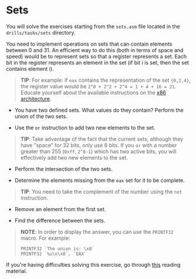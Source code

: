 # Sets

You will solve the exercises starting from the `sets.asm` file located in the `drills/tasks/sets` directory.

You need to implement operations on sets that can contain elements between 0 and 31.
An efficient way to do this (both in terms of space and speed) would be to represent sets so that a register represents a set.
Each bit in the register represents an element in the set (if bit i is set, then the set contains element i).

> **TIP**: For example: if `eax` contains the representation of the set `{0,2,4}`, the register value would be `2^0 + 2^2 + 2^4 = 1 + 4 + 16 = 21`.
> Educate yourself about the available instructions on the [x86 architecture](http://www.cs.virginia.edu/~evans/cs216/guides/x86.html).

- You have two defined sets.
What values do they contain?
Perform the union of the two sets.

- Use the `or` instruction to add two new elements to the set.

> **TIP**: Take advantage of the fact that the current sets, although they have "space" for 32 bits, only use 8 bits.
> If you `or` with a number greater than 255 (`0xff`, `2^8-1`) which has two active bits, you will effectively add two new elements to the set.

- Perform the intersection of the two sets.

- Determine the elements missing from the `eax` set for it to be complete.

> **TIP**: You need to take the complement of the number using the `not` instruction.

- Remove an element from the first set.

- Find the difference between the sets.

> **NOTE**: In order to display the answer, you can use the `PRINTF32` macro.
> For example:
>
> ```assembly
> PRINTF32 `The union is: \x0`
> PRINTF32 `%u\n\x0`, `EAX`
> ```

If you're having difficulties solving this exercise, go through [this](../../../reading/x86-architecture-family.md) reading material.
